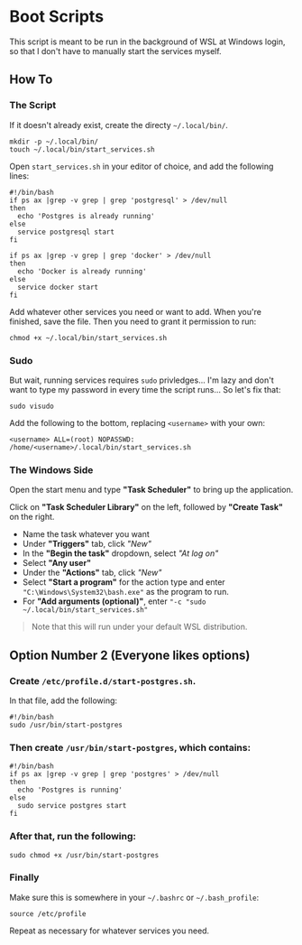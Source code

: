 # Boot Scripts
This script is meant to be run in the background of WSL at Windows login, so that I don't have to manually start the services myself.

## How To
### The Script
If it doesn't already exist, create the directy `~/.local/bin/`.
```
mkdir -p ~/.local/bin/
touch ~/.local/bin/start_services.sh
```
Open `start_services.sh` in your editor of choice, and add the following lines:
```
#!/bin/bash
if ps ax |grep -v grep | grep 'postgresql' > /dev/null
then
  echo 'Postgres is already running'
else
  service postgresql start
fi

if ps ax |grep -v grep | grep 'docker' > /dev/null
then
  echo 'Docker is already running'
else
  service docker start
fi
```

Add whatever other services you need or want to add. When you're finished, save
the file. Then you need to grant it permission to run:
```
chmod +x ~/.local/bin/start_services.sh
```

### Sudo
But wait, running services requires `sudo` privledges... I'm lazy
and don't want to type my password in every time the script runs...
So let's fix that:
```
sudo visudo
```

Add the following to the bottom, replacing `<username>` with your own:
```
<username> ALL=(root) NOPASSWD: /home/<username>/.local/bin/start_services.sh
```

### The Windows Side
Open the start menu and type **"Task Scheduler"** to bring up the application.

Click on **"Task Scheduler Library"** on the left, followed by **"Create Task"** on the right.
- Name the task whatever you want
- Under **"Triggers"** tab, click *"New"*
- In the **"Begin the task"** dropdown, select *"At log on"*
- Select **"Any user"**
- Under the **"Actions"** tab, click *"New"*
- Select **"Start a program"** for the action type and enter `"C:\Windows\System32\bash.exe"` as the program to run.
- For **"Add arguments (optional)"**, enter `"-c "sudo ~/.local/bin/start_services.sh"`

> Note that this will run under your default WSL distribution.


## Option Number 2 (Everyone likes options)
### Create `/etc/profile.d/start-postgres.sh`. 
In that file, add the following:
```
#!/bin/bash
sudo /usr/bin/start-postgres
```

### Then create `/usr/bin/start-postgres`, which contains:
```
#!/bin/bash
if ps ax |grep -v grep | grep 'postgres' > /dev/null
then
  echo 'Postgres is running'
else
  sudo service postgres start
fi
```

### After that, run the following:
```
sudo chmod +x /usr/bin/start-postgres
```

### Finally
Make sure this is somewhere in your `~/.bashrc` or `~/.bash_profile`:
```
source /etc/profile
```

Repeat as necessary for whatever services you need.
